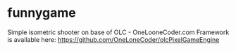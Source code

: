 # funnygame

Simple isometric shooter on base of OLC - OneLooneCoder.com
Framework is available here: https://github.com/OneLoneCoder/olcPixelGameEngine
